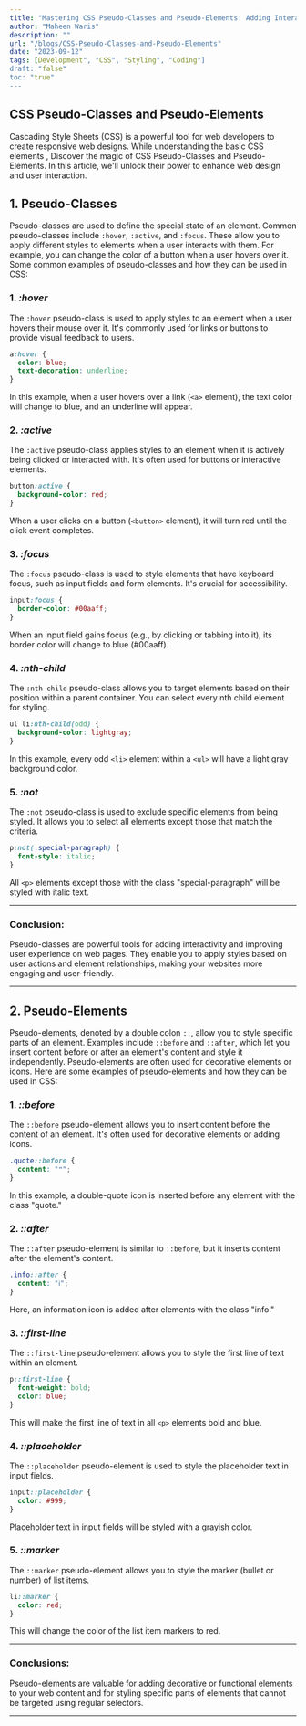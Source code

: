 ```yaml
---
title: "Mastering CSS Pseudo-Classes and Pseudo-Elements: Adding Interactivity and Style to Your Web Design"
author: "Maheen Waris"
description: ""
url: "/blogs/CSS-Pseudo-Classes-and-Pseudo-Elements"
date: "2023-09-12"
tags: [Development", "CSS", "Styling", "Coding"]
draft: "false"
toc: "true"
---
```


## CSS Pseudo-Classes and Pseudo-Elements

Cascading Style Sheets (CSS) is a powerful tool for web developers to create responsive web designs. While understanding the basic CSS elements , Discover the magic of CSS Pseudo-Classes and Pseudo-Elements. In this article, we'll unlock their power to enhance web design and user interaction.

## 1. Pseudo-Classes

Pseudo-classes are used to define the special state of an element. Common pseudo-classes include `:hover`, `:active`, and `:focus`. These allow you to apply different styles to elements when a user interacts with them. For example, you can change the color of a button when a user hovers over it.
Some common examples of pseudo-classes and how they can be used in CSS:

### 1. **_:hover_**

The `:hover` pseudo-class is used to apply styles to an element when a user hovers their mouse over it. It's commonly used for links or buttons to provide visual feedback to users.

```css
a:hover {
  color: blue;
  text-decoration: underline;
}
```

In this example, when a user hovers over a link (`<a>` element), the text color will change to blue, and an underline will appear.

### 2. **_:active_**

The `:active` pseudo-class applies styles to an element when it is actively being clicked or interacted with. It's often used for buttons or interactive elements.

```css
button:active {
  background-color: red;
}
```

When a user clicks on a button (`<button>` element), it will turn red until the click event completes.

### 3. **_:focus_**

The `:focus` pseudo-class is used to style elements that have keyboard focus, such as input fields and form elements. It's crucial for accessibility.

```css
input:focus {
  border-color: #00aaff;
}
```

When an input field gains focus (e.g., by clicking or tabbing into it), its border color will change to blue (#00aaff).

### 4. **_:nth-child_**

The `:nth-child` pseudo-class allows you to target elements based on their position within a parent container. You can select every nth child element for styling.

```css
ul li:nth-child(odd) {
  background-color: lightgray;
}
```

In this example, every odd `<li>` element within a `<ul>` will have a light gray background color.

### 5. **_:not_**

The `:not` pseudo-class is used to exclude specific elements from being styled. It allows you to select all elements except those that match the criteria.

```css
p:not(.special-paragraph) {
  font-style: italic;
}
```

All `<p>` elements except those with the class "special-paragraph" will be styled with italic text.

<hr>

### Conclusion:

Pseudo-classes are powerful tools for adding interactivity and improving user experience on web pages. They enable you to apply styles based on user actions and element relationships, making your websites more engaging and user-friendly.

<hr>

## 2. Pseudo-Elements

Pseudo-elements, denoted by a double colon `::`, allow you to style specific parts of an element. Examples include `::before` and `::after`, which let you insert content before or after an element's content and style it independently. Pseudo-elements are often used for decorative elements or icons.
Here are some examples of pseudo-elements and how they can be used in CSS:

### 1. **_::before_**

The `::before` pseudo-element allows you to insert content before the content of an element. It's often used for decorative elements or adding icons.

```css
.quote::before {
  content: "❝";
}
```

In this example, a double-quote icon is inserted before any element with the class "quote."

### 2. **_::after_**

The `::after` pseudo-element is similar to `::before`, but it inserts content after the element's content.

```css
.info::after {
  content: "ℹ";
}
```

Here, an information icon is added after elements with the class "info."

### 3. **_::first-line_**

The `::first-line` pseudo-element allows you to style the first line of text within an element.

```css
p::first-line {
  font-weight: bold;
  color: blue;
}
```

This will make the first line of text in all `<p>` elements bold and blue.

### 4. **_::placeholder_**

The `::placeholder` pseudo-element is used to style the placeholder text in input fields.

```css
input::placeholder {
  color: #999;
}
```

Placeholder text in input fields will be styled with a grayish color.

### 5. **_::marker_**

The `::marker` pseudo-element allows you to style the marker (bullet or number) of list items.

```css
li::marker {
  color: red;
}
```

This will change the color of the list item markers to red.

<hr>

### Conclusions:

Pseudo-elements are valuable for adding decorative or functional elements to your web content and for styling specific parts of elements that cannot be targeted using regular selectors.

---
